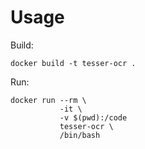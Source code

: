 # Usage
Build:
```
docker build -t tesser-ocr .
```

Run:
```
docker run --rm \
		   -it \
		   -v $(pwd):/code
		   tesser-ocr \
		   /bin/bash
```
